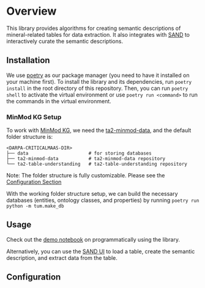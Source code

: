 # Overview

This library provides algorithms for creating semantic descriptions of mineral-related tables for data extraction. It also integrates with [SAND](https://github.com/usc-isi-i2/sand) to interactively curate the semantic descriptions.

## Installation

We use [poetry](https://python-poetry.org/) as our package manager (you need to have it installed on your machine first). To install the library and its dependencies, run `poetry install` in the root directory of this repository. Then, you can run `poetry shell` to activate the virtual environment or use `poetry run <command>` to run the commands in the virtual environment.

### MinMod KG Setup

To work with [MinMod KG](https://minmod.isi.edu/), we need the [ta2-minmod-data](https://github.com/DARPA-CRITICALMAAS/ta2-minmod-data), and the default folder structure is:

    <DARPA-CRITICALMAAS-DIR>
    ├── data                      # for storing databases
    ├── ta2-minmod-data           # ta2-minmod-data repository
    └── ta2-table-understanding   # ta2-table-understanding repository

Note: The folder structure is fully customizable. Please see the [Configuration Section](#Configuration)

With the working folder structure setup, we can build the necessary databases (entities, ontology classes, and properties) by running `poetry run python -m tum.make_db`

## Usage

Check out the [demo notebook](examples/demo.ipynb) on programmatically using the library.

Alternatively, you can use the [SAND UI](https://github.com/usc-isi-i2/sand) to load a table, create the semantic description, and extract data from the table.

## Configuration

